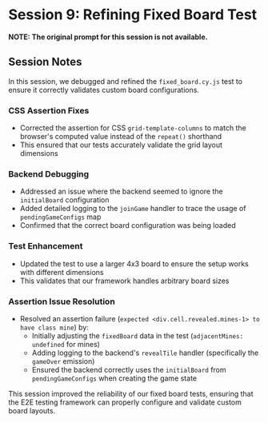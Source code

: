 # Session 9: Refining Fixed Board Test

**NOTE: The original prompt for this session is not available.**

## Session Notes

In this session, we debugged and refined the `fixed_board.cy.js` test to ensure it correctly validates custom board configurations.

### CSS Assertion Fixes

- Corrected the assertion for CSS `grid-template-columns` to match the browser's computed value instead of the `repeat()` shorthand
- This ensured that our tests accurately validate the grid layout dimensions

### Backend Debugging

- Addressed an issue where the backend seemed to ignore the `initialBoard` configuration
- Added detailed logging to the `joinGame` handler to trace the usage of `pendingGameConfigs` map
- Confirmed that the correct board configuration was being loaded

### Test Enhancement

- Updated the test to use a larger 4x3 board to ensure the setup works with different dimensions
- This validates that our framework handles arbitrary board sizes

### Assertion Issue Resolution

- Resolved an assertion failure (`expected <div.cell.revealed.mines-1> to have class mine`) by:
  - Initially adjusting the `fixedBoard` data in the test (`adjacentMines: undefined` for mines)
  - Adding logging to the backend's `revealTile` handler (specifically the `gameOver` emission)
  - Ensured the backend correctly uses the `initialBoard` from `pendingGameConfigs` when creating the game state

This session improved the reliability of our fixed board tests, ensuring that the E2E testing framework can properly configure and validate custom board layouts.